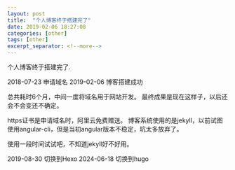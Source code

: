 ```yaml
---
layout: post
title:  "个人博客终于搭建完了"
date: 2019-02-06 18:27:08
categories: [other]
tags: [other]
excerpt_separator: <!--more-->
---
```

个人博客终于搭建完了.
<!--more-->

2018-07-23 申请域名
2019-02-06 博客搭建成功

总共耗时6个月，中间一度将域名用于网站开发。
最终成果是现在这样子，以后还会不会变还不确定。

https证书是申请域名时，阿里云免费赠送。
博客系统使用的是jekyll，以前试图使用angular-cli，但是当初angular版本不稳定，坑太多放弃了。

使用一段时间试试吧，不知道jekyll好不好用。

2019-08-30 切换到Hexo
2024-06-18 切换到hugo
